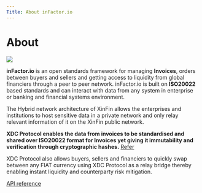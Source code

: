 ```yaml
---
Title: About inFactor.io
---
```


# About

![](https://cdn-images-1.medium.com/max/800/1*ITpBEfm-lLZF1CSv6ybatA.png)

**inFactor.io** is an open standards framework for managing **Invoices**, orders between buyers and sellers and getting access to liquidity from global financiers through a peer to peer network. inFactor.io is built on **ISO20022** based standards and can interact with data from any system in enterprise or banking and financial systems environment.

The Hybrid network architecture of XinFin allows the enterprises and institutions to host sensitive data in a private network and only relay relevant information of it on the XinFin public network.

**XDC Protocol enables the data from invoices to be standardised and shared over ISO20022 format for Invoices yet giving it immutability and verification through cryptographic hashes.** [Refer](https://www.iso20022.org/trade_services_messages.page)

XDC Protocol also allows buyers, sellers and financiers to quickly swap between any FIAT currency using XDC Protocol as a relay bridge thereby enabling instant liquidity and counterparty risk mitigation.

[API reference](http://infactor.io/docs/?bash#introduction)

